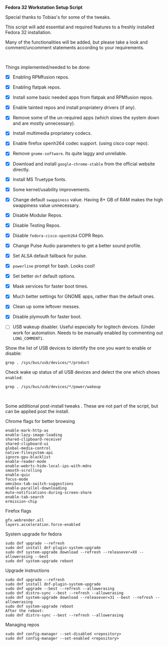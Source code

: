 **Fedora 32 Workstation Setup Script**

Special thanks to Tobias's for some of the tweaks.

This script will add essential and required features to a freshly installed Fedora 32 installation.

Many of the functionalities will be added, but please take a look and comment/uncomment statements according to your requirements.

<p>&nbsp;</p>

Things implemented/needed to be done:

- [x] Enabling RPMfusion repos.
- [x] Enabling flatpak repos.
- [x] Install some basic needed apps from flatpak and RPMfusion repos.
- [x] Enable tainted repos and install propriatery drivers (if any).
- [x] Remove some of the un-required apps (which slows the system down and are mostly unnecessary).
- [x] Install multimedia propriatery codecs.
- [x] Enable firefox openh264 codec support. (using cisco copr repo).
- [x] Remove `gnome-software`. Its quite laggy and unreliable.
- [x] Download and install `google-chrome-stable` from the official website directly.
- [x] Install MS Truetype fonts. 
- [x] Some kernel/usability improvements.
- [x] Change default `swappiness` value. Having 8+ GB of RAM makes the high swappiness value unnecessary.
- [x] Disable Modular Repos.
- [x] Disable Testing Repos.
- [x] Disable `fedora-cisco-openh264` COPR Repo. 
- [x] Change Pulse Audio parameters to get a better sound profile.
- [x] Set ALSA default fallback for pulse.
- [x] `powerline` prompt for bash. Looks cool!
- [x] Set better `dnf` default options.
- [x] Mask services for faster boot times.
- [x] Much better settings for GNOME apps, rather than the default ones.
- [x] Clean up some leftover messes.
- [x] Disable plymouth for faster boot.

- [ ] USB wakeup disabler. Useful especially for logitech devices. (Under work for automation. Needs to be manually enabled by commenting out `LONG_COMMENT1`.


Show the list of USB devices to identify the one you want to enable or disable:
```
grep . /sys/bus/usb/devices/*/product
```

Check wake up status of all USB devices and delect the one which shows `enabled`:
```
grep . /sys/bus/usb/devices/*/power/wakeup
```

<p>&nbsp;</p>

Some additional post-install tweaks .
These are not part of the script, but can be applied post the install.

Chrome flags for better browsing
```
enable-mark-http-as
enable-lazy-image-loading
shared-clipboard-receiver
shared-clipboard-ui
global-media-control
native-filesystem-api
ignore-gpu-blacklist
enable-reader-mode
enable-webrtc-hide-local-ips-with-mdns
smooth-scrolling
enable-quic
focus-mode
omnibox-tab-switch-suggestions
enable-parallel-downloading
mute-notifications-during-screen-share
enable-tab-search
ermission-chip
```

Firefox flags
```
gfx.webrender.all
layers.acceleration.force-enabled
```

System upgrade for fedora
```
sudo dnf upgrade --refresh
sudo dnf install dnf-plugin-system-upgrade
sudo dnf system-upgrade download --refresh --releasever=XX --allowerasing --best
sudo dnf system-upgrade reboot
```

Upgrade instructions
```
sudo dnf upgrade --refresh
sudo dnf install dnf-plugin-system-upgrade
sudo dnf upgrade --best --refresh --allowerasing
sudo dnf distro-sync --best --refresh --allowerasing
sudo dnf system-upgrade download --releasever=31 --best --refresh --allowerasing
sudo dnf system-upgrade reboot
After the reboot:
sudo dnf distro-sync --best --refresh --allowerasing
```

Managing repos
```
sudo dnf config-manager --set-disabled <repository>
sudo dnf config-manager --set-enabled <repository>
```
